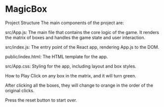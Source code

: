 # MagicBox

Project Structure
The main components of the project are:

src/App.js: The main file that contains the core logic of the game. It renders the matrix of boxes and handles the game state and user interaction.

src/index.js: The entry point of the React app, rendering App.js to the DOM.

public/index.html: The HTML template for the app.

src/App.css: Styling for the app, including layout and box styles.

How to Play
Click on any box in the matrix, and it will turn green.

After clicking all the boxes, they will change to orange in the order of the original clicks.

Press the reset button to start over.

